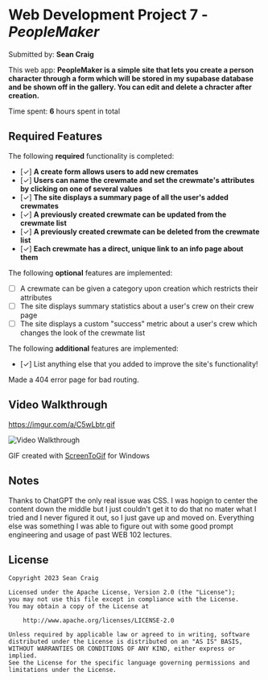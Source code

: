 # Web Development Project 7 - *PeopleMaker*

Submitted by: **Sean Craig**

This web app: **PeopleMaker is a simple site that lets you create a person character through a form which will be stored in my supabase database and be shown off in the gallery. You can edit and delete a chracter after creation.**

Time spent: **6** hours spent in total

## Required Features

The following **required** functionality is completed:

- [✓] **A create form allows users to add new cremates**
- [✓] **Users can name the crewmate and set the crewmate's attributes by clicking on one of several values**
- [✓] **The site displays a summary page of all the user's added crewmates**
- [✓] **A previously created crewmate can be updated from the crewmate list**
- [✓] **A previously created crewmate can be deleted from the crewmate list**
- [✓] **Each crewmate has a direct, unique link to an info page about them**

The following **optional** features are implemented:

- [ ] A crewmate can be given a category upon creation which restricts their attributes
- [ ] The site displays summary statistics about a user's crew on their crew page 
- [ ] The site displays a custom "success" metric about a user's crew which changes the look of the crewmate list

The following **additional** features are implemented:

* [✓] List anything else that you added to improve the site's functionality!

Made a 404 error page for bad routing.

## Video Walkthrough

https://imgur.com/a/C5wLbtr.gif

<img src='https://imgur.com/a/C5wLbtr.gif' title='Video Walkthrough' width='' alt='Video Walkthrough' />

GIF created with [ScreenToGif](https://www.screentogif.com/) for Windows

## Notes

Thanks to ChatGPT the only real issue was CSS. I was hopign to center the content down the middle but I just couldn't get it to do that no mater what I tried and I never figured it out, so I just gave up and moved on. Everything else was something I was able to figure out with some good prompt engineering and usage of past WEB 102 lectures.

## License

    Copyright 2023 Sean Craig

    Licensed under the Apache License, Version 2.0 (the "License");
    you may not use this file except in compliance with the License.
    You may obtain a copy of the License at

        http://www.apache.org/licenses/LICENSE-2.0

    Unless required by applicable law or agreed to in writing, software
    distributed under the License is distributed on an "AS IS" BASIS,
    WITHOUT WARRANTIES OR CONDITIONS OF ANY KIND, either express or implied.
    See the License for the specific language governing permissions and
    limitations under the License.